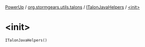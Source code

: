 [PowerUp](../../index.md) / [org.stormgears.utils.talons](../index.md) / [ITalonJavaHelpers](index.md) / [&lt;init&gt;](./-init-.md)

# &lt;init&gt;

`ITalonJavaHelpers()`